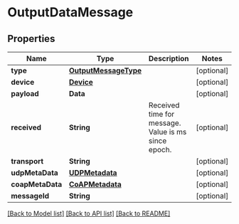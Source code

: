 # OutputDataMessage

## Properties
Name | Type | Description | Notes
------------ | ------------- | ------------- | -------------
**type** | [**OutputMessageType**](OutputMessageType.md) |  | [optional] 
**device** | [**Device**](Device.md) |  | [optional] 
**payload** | **Data** |  | [optional] 
**received** | **String** | Received time for message. Value is ms since epoch. | [optional] 
**transport** | **String** |  | [optional] 
**udpMetaData** | [**UDPMetadata**](UDPMetadata.md) |  | [optional] 
**coapMetaData** | [**CoAPMetadata**](CoAPMetadata.md) |  | [optional] 
**messageId** | **String** |  | [optional] 

[[Back to Model list]](../README.md#documentation-for-models) [[Back to API list]](../README.md#documentation-for-api-endpoints) [[Back to README]](../README.md)


